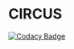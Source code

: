# CIRCUS #

[![Codacy Badge](https://api.codacy.com/project/badge/Grade/53e31fb210024e91803bdcb5fb1728a6)](https://www.codacy.com?utm_source=git@bitbucket.org&amp;utm_medium=referral&amp;utm_content=circusfreaks/circus-of-plates&amp;utm_campaign=Badge_Grade)